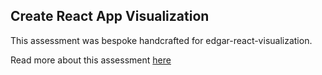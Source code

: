 ## Create React App Visualization

This assessment was bespoke handcrafted for edgar-react-visualization.

Read more about this assessment [here](https://react.eogresources.com)
